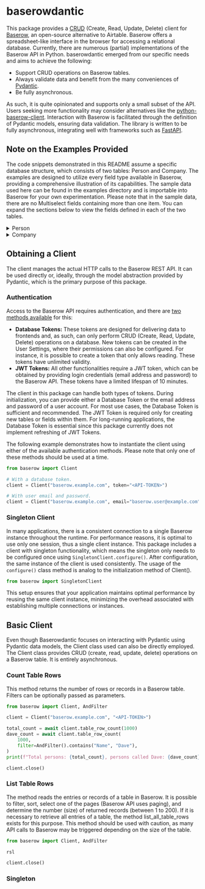 # baserowdantic

This package provides a [CRUD](https://en.wikipedia.org/wiki/Create,_read,_update_and_delete) (Create, Read, Update, Delete) client for [Baserow](https://baserow.io/), an open-source alternative to Airtable. Baserow offers a spreadsheet-like interface in the browser for accessing a relational database. Currently, there are numerous (partial) implementations of the Baserow API in Python. baserowdantic emerged from our specific needs and aims to achieve the following:

- Support CRUD operations on Baserow tables.
- Always validate data and benefit from the many conveniences of [Pydantic](https://pydantic.dev/).
- Be fully asynchronous.

As such, it is quite opinionated and supports only a small subset of the API. Users seeking more functionality may consider alternatives like the [python-baserow-client](https://github.com/NiklasRosenstein/python-baserow-client). Interaction with Baserow is facilitated through the definition of Pydantic models, ensuring data validation. The library is written to be fully asynchronous, integrating well with frameworks such as [FastAPI](https://fastapi.tiangolo.com/).


## Note on the Examples Provided

The code snippets demonstrated in this README assume a specific database structure, which consists of two tables: Person and Company. The examples are designed to utilize every field type available in Baserow, providing a comprehensive illustration of its capabilities. The sample data used here can be found in the examples directory and is importable into Baserow for your own experimentation. Please note that in the sample data, there are no Multiselect fields containing more than one item. You can expand the sections below to view the fields defined in each of the two tables.

<details>
  <summary>Person</summary>
  <ul>
    <li><b>Field-name</b> Type.</li>
    <li><b>Field-name</b> Type.</li>
  </ul>
</details>
<details>
  <summary>Company</summary>
  <ul>
    <li><b>Field-name</b> Type.</li>
    <li><b>Field-name</b> Type.</li>
  </ul>
</details>


## Obtaining a Client

The client manages the actual HTTP calls to the Baserow REST API. It can be used directly or, ideally, through the model abstraction provided by Pydantic, which is the primary purpose of this package.

### Authentication

Access to the Baserow API requires authentication, and there are [two methods available](https://baserow.io/docs/apis/rest-api) for this:

- **Database Tokens:** These tokens are designed for delivering data to frontends and, as such, can only perform CRUD (Create, Read, Update, Delete) operations on a database. New tokens can be created in the User Settings, where their permissions can also be configured. For instance, it is possible to create a token that only allows reading. These tokens have unlimited validity.
- **JWT Tokens:** All other functionalities require a JWT token, which can be obtained by providing login credentials (email address and password) to the Baserow API. These tokens have a limited lifespan of 10 minutes.

The client in this package can handle both types of tokens. During initialization, you can provide either a Database Token or the email address and password of a user account. For most use cases, the Database Token is sufficient and recommended. The JWT Token is required only for creating new tables or fields within them. For long-running applications, the Database Token is essential since this package currently does not implement refreshing of JWT Tokens.

The following example demonstrates how to instantiate the client using either of the available authentication methods. Please note that only one of these methods should be used at a time.

```python
from baserow import Client

# With a database token.
client = Client("baserow.example.com", token="<API-TOKEN>")

# With user email and password.
client = Client("baserow.example.com", email="baserow.user@example.com", password="<PASSWORD>")
```

### Singleton Client

In many applications, there is a consistent connection to a single Baserow instance throughout the runtime. For performance reasons, it is optimal to use only one session, thus a single client instance. This package includes a client with singleton functionality, which means the singleton only needs to be configured once using `SingletonClient.configure()`. After configuration, the same instance of the client is used consistently. The usage of the `configure()` class method is analog to the initialization method of Client().

```python
from baserow import SingletonClient
```

This setup ensures that your application maintains optimal performance by reusing the same client instance, minimizing the overhead associated with establishing multiple connections or instances.

## Basic Client

Even though Baserowdantic focuses on interacting with Pydantic using Pydantic data models, the Client class used can also be directly employed. The Client class provides CRUD (create, read, update, delete) operations on a Baserow table. It is entirely asynchronous.


### Count Table Rows

This method returns the number of rows or records in a Baserow table. Filters can be optionally passed as parameters.

```python
from baserow import Client, AndFilter

client = Client("baserow.example.com", "<API-TOKEN>")

total_count = await client.table_row_count(1000)
dave_count = await client.table_row_count(
    1000,
    filter=AndFilter().contains("Name", "Dave"),
)
print(f"Total persons: {total_count}, persons called Dave: {dave_count}")

client.close()
```


### List Table Rows

The method reads the entries or records of a table in Baserow. It is possible to filter, sort, select one of the pages (Baserow API uses paging), and determine the number (size) of returned records (between 1 to 200). If it is necessary to retrieve all entries of a table, the method list_all_table_rows exists for this purpose. This method should be used with caution, as many API calls to Baserow may be triggered depending on the size of the table.

```python
from baserow import Client, AndFilter

rsl 

client.close()
```


### Singleton